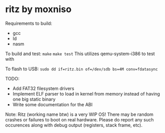 # ritz by moxniso

Requirements to build:
* gcc
* ld
* nasm

To build and test:
``make``
``make test``
This utilizes qemu-system-i386 to test with 

To flash to USB: 
``sudo dd if=ritz.bin of=/dev/sdb bs=4M conv=fdatasync``

TODO:
* Add FAT32 filesystem drivers
* Implement ELF parser to load in kernel
from memory instead of having one big static binary
* Write some documentation for the ABI

Note: Ritz (working name btw) is a very WIP OS! 
There may be random crashes or failures to boot on real hardware. 
Please do report any such occurences along with debug output (registers, stack frame,
etc).

